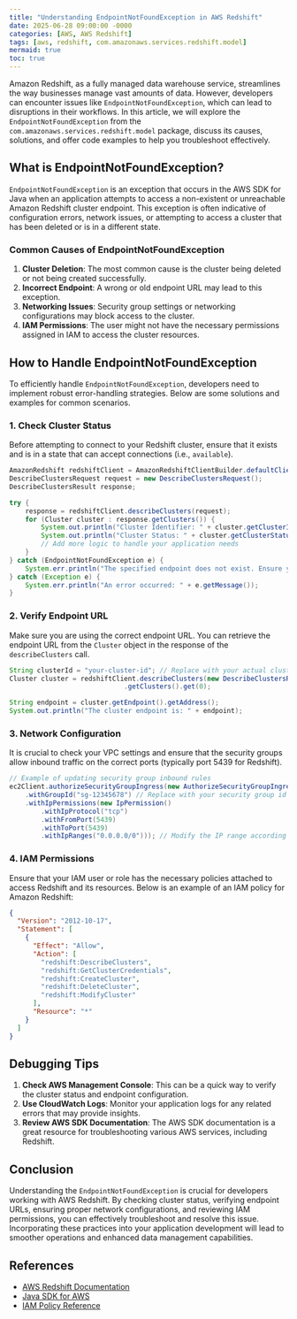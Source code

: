 ```yaml
---
title: "Understanding EndpointNotFoundException in AWS Redshift"
date: 2025-06-28 09:00:00 -0000
categories: [AWS, AWS Redshift]
tags: [aws, redshift, com.amazonaws.services.redshift.model]
mermaid: true
toc: true
---
```



Amazon Redshift, as a fully managed data warehouse service, streamlines the way businesses manage vast amounts of data. However, developers can encounter issues like `EndpointNotFoundException`, which can lead to disruptions in their workflows. In this article, we will explore the `EndpointNotFoundException` from the `com.amazonaws.services.redshift.model` package, discuss its causes, solutions, and offer code examples to help you troubleshoot effectively.

## What is EndpointNotFoundException?

`EndpointNotFoundException` is an exception that occurs in the AWS SDK for Java when an application attempts to access a non-existent or unreachable Amazon Redshift cluster endpoint. This exception is often indicative of configuration errors, network issues, or attempting to access a cluster that has been deleted or is in a different state.

### Common Causes of EndpointNotFoundException

1. **Cluster Deletion**: The most common cause is the cluster being deleted or not being created successfully.
2. **Incorrect Endpoint**: A wrong or old endpoint URL may lead to this exception.
3. **Networking Issues**: Security group settings or networking configurations may block access to the cluster.
4. **IAM Permissions**: The user might not have the necessary permissions assigned in IAM to access the cluster resources.

## How to Handle EndpointNotFoundException

To efficiently handle `EndpointNotFoundException`, developers need to implement robust error-handling strategies. Below are some solutions and examples for common scenarios.

### 1. Check Cluster Status

Before attempting to connect to your Redshift cluster, ensure that it exists and is in a state that can accept connections (i.e., `available`).

```java
AmazonRedshift redshiftClient = AmazonRedshiftClientBuilder.defaultClient();
DescribeClustersRequest request = new DescribeClustersRequest();
DescribeClustersResult response;

try {
    response = redshiftClient.describeClusters(request);
    for (Cluster cluster : response.getClusters()) {
        System.out.println("Cluster Identifier: " + cluster.getClusterIdentifier());
        System.out.println("Cluster Status: " + cluster.getClusterStatus());
        // Add more logic to handle your application needs
    }
} catch (EndpointNotFoundException e) {
    System.err.println("The specified endpoint does not exist. Ensure you have the correct details.");
} catch (Exception e) {
    System.err.println("An error occurred: " + e.getMessage());
}
```

### 2. Verify Endpoint URL

Make sure you are using the correct endpoint URL. You can retrieve the endpoint URL from the `Cluster` object in the response of the `describeClusters` call.

```java
String clusterId = "your-cluster-id"; // Replace with your actual cluster ID
Cluster cluster = redshiftClient.describeClusters(new DescribeClustersRequest().withClusterIdentifier(clusterId))
                             .getClusters().get(0);

String endpoint = cluster.getEndpoint().getAddress();
System.out.println("The cluster endpoint is: " + endpoint);
```

### 3. Network Configuration

It is crucial to check your VPC settings and ensure that the security groups allow inbound traffic on the correct ports (typically port 5439 for Redshift).

```java
// Example of updating security group inbound rules
ec2Client.authorizeSecurityGroupIngress(new AuthorizeSecurityGroupIngressRequest()
    .withGroupId("sg-12345678") // Replace with your security group id
    .withIpPermissions(new IpPermission()
        .withIpProtocol("tcp")
        .withFromPort(5439)
        .withToPort(5439)
        .withIpRanges("0.0.0.0/0"))); // Modify the IP range according to your needs
```

### 4. IAM Permissions

Ensure that your IAM user or role has the necessary policies attached to access Redshift and its resources. Below is an example of an IAM policy for Amazon Redshift:

```json
{
  "Version": "2012-10-17",
  "Statement": [
    {
      "Effect": "Allow",
      "Action": [
        "redshift:DescribeClusters",
        "redshift:GetClusterCredentials",
        "redshift:CreateCluster",
        "redshift:DeleteCluster",
        "redshift:ModifyCluster"
      ],
      "Resource": "*"
    }
  ]
}
```

## Debugging Tips

1. **Check AWS Management Console**: This can be a quick way to verify the cluster status and endpoint configuration.
2. **Use CloudWatch Logs**: Monitor your application logs for any related errors that may provide insights.
3. **Review AWS SDK Documentation**: The AWS SDK documentation is a great resource for troubleshooting various AWS services, including Redshift.

## Conclusion

Understanding the `EndpointNotFoundException` is crucial for developers working with AWS Redshift. By checking cluster status, verifying endpoint URLs, ensuring proper network configurations, and reviewing IAM permissions, you can effectively troubleshoot and resolve this issue. Incorporating these practices into your application development will lead to smoother operations and enhanced data management capabilities.

## References

- [AWS Redshift Documentation](https://docs.aws.amazon.com/redshift/latest/mgmt/welcome.html)
- [Java SDK for AWS](https://aws.amazon.com/sdk-for-java/)
- [IAM Policy Reference](https://docs.aws.amazon.com/IAM/latest/UserGuide/reference_policies.html)